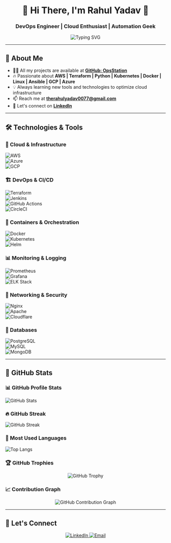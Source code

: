<h1 align="center">🚀 Hi There, I'm Rahul Yadav 👋</h1>  
<h3 align="center">DevOps Engineer | Cloud Enthusiast | Automation Geek</h3>  

<p align="center">
  <img src="https://readme-typing-svg.demolab.com?font=Fira+Code&weight=600&pause=1000&color=4DF2E3&center=true&vCenter=true&width=435&lines=Automating+Cloud+Infra+Like+a+Boss!;DevOps+%7C+Cloud+%7C+CI%2FCD+%7C+Kubernetes;AWS+%7C+Terraform+%7C+Linux+%7C+Docker+%7C+Ansible" alt="Typing SVG" />
</p>

---

## 🌟 About Me  
- 👨‍💻 All my projects are available at **[GitHub: OpsStation](https://github.com/opsstation)**
- 🔥 Passionate about **AWS | Terraform | Python | Kubernetes | Docker | Linux | Ansible | GCP | Azure**
- 💡 Always learning new tools and technologies to optimize cloud infrastructure  
- 📫 Reach me at **[therahulyadav0077@gmail.com](mailto:therahulyadav0077@gmail.com)**
- 🔗 Let's connect on **[LinkedIn](https://www.linkedin.com/in/rahul-yadav-239080221/)**  

---

## 🛠️ Technologies & Tools  

### 🚀 Cloud & Infrastructure  
![AWS](https://img.shields.io/badge/AWS-232F3E?style=flat&logo=amazon-aws&logoColor=white)  
![Azure](https://img.shields.io/badge/Azure-0078D4?style=flat&logo=microsoft-azure&logoColor=white)  
![GCP](https://img.shields.io/badge/GCP-4285F4?style=flat&logo=google-cloud&logoColor=white)  

### 🏗️ DevOps & CI/CD  
![Terraform](https://img.shields.io/badge/Terraform-7B42BC?style=flat&logo=terraform&logoColor=white)  
![Jenkins](https://img.shields.io/badge/Jenkins-D24939?style=flat&logo=jenkins&logoColor=white)  
![GitHub Actions](https://img.shields.io/badge/GitHub_Actions-2088FF?style=flat&logo=github-actions&logoColor=white)  
![CircleCI](https://img.shields.io/badge/CircleCI-343434?style=flat&logo=circleci&logoColor=white)  

### 🐳 Containers & Orchestration  
![Docker](https://img.shields.io/badge/Docker-2496ED?style=flat&logo=docker&logoColor=white)  
![Kubernetes](https://img.shields.io/badge/Kubernetes-326CE5?style=flat&logo=kubernetes&logoColor=white)  
![Helm](https://img.shields.io/badge/Helm-0F1689?style=flat&logo=helm&logoColor=white)  

### 📊 Monitoring & Logging  
![Prometheus](https://img.shields.io/badge/Prometheus-E6522C?style=flat&logo=prometheus&logoColor=white)  
![Grafana](https://img.shields.io/badge/Grafana-F46800?style=flat&logo=grafana&logoColor=white)  
![ELK Stack](https://img.shields.io/badge/ELK_Stack-005571?style=flat&logo=elastic-stack&logoColor=white)  

### 📡 Networking & Security  
![Nginx](https://img.shields.io/badge/Nginx-009639?style=flat&logo=nginx&logoColor=white)  
![Apache](https://img.shields.io/badge/Apache-D22128?style=flat&logo=apache&logoColor=white)  
![Cloudflare](https://img.shields.io/badge/Cloudflare-F38020?style=flat&logo=cloudflare&logoColor=white)  

### 💾 Databases  
![PostgreSQL](https://img.shields.io/badge/PostgreSQL-316192?style=flat&logo=postgresql&logoColor=white)  
![MySQL](https://img.shields.io/badge/MySQL-4479A1?style=flat&logo=mysql&logoColor=white)  
![MongoDB](https://img.shields.io/badge/MongoDB-47A248?style=flat&logo=mongodb&logoColor=white)  

---

## 🚀 GitHub Stats

### 📊 GitHub Profile Stats
![GitHub Stats](https://github-readme-stats.vercel.app/api?username=therahul28&show_icons=true&theme=dark&count_private=true&include_all_commits=true)

### 🔥 GitHub Streak
![GitHub Streak](https://github-readme-streak-stats.herokuapp.com/?user=therahul28&theme=dark)

### 📌 Most Used Languages
![Top Langs](https://github-readme-stats.vercel.app/api/top-langs/?username=therahul28&layout=compact&theme=dark&count_private=true)

### 🏆 GitHub Trophies  
<p align="center">
  <img src="https://github-profile-trophy.vercel.app/?username=therahul28&theme=onedark&no-frame=true&margin-w=10&margin-h=10" alt="GitHub Trophy" />
</p>

### 📈 Contribution Graph  
<p align="center">
  <img src="https://github-readme-activity-graph.vercel.app/graph?username=therahul28&theme=github-dark" alt="GitHub Contribution Graph" />
</p>

---

## 🔗 Let's Connect  
<p align="center">
  <a href="https://www.linkedin.com/in/rahul-yadav-239080221/" target="_blank">
    <img src="https://img.shields.io/badge/LinkedIn-Rahul_Yadav-blue?style=for-the-badge&logo=linkedin" alt="LinkedIn">
  </a>
  <a href="mailto:therahulyadav0077@gmail.com" target="_blank">
    <img src="https://img.shields.io/badge/Email-therahulyadav0077@gmail.com-red?style=for-the-badge&logo=gmail" alt="Email">
  </a>
</p>
